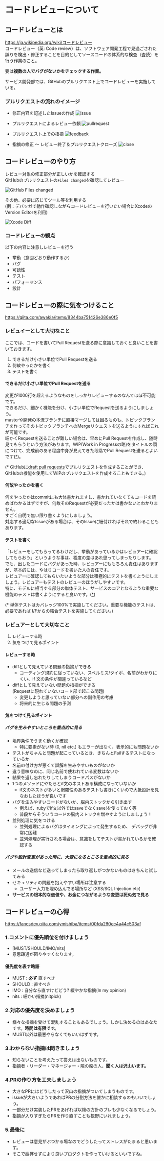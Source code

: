 # コードレビューについて

## コードレビューとは

https://ja.wikipedia.org/wiki/コードレビュー  
コードレビュー（英: Code review）は、ソフトウェア開発工程で見過ごされた誤りを検出・修正することを目的としてソースコードの体系的な検査（査読）を行う作業のこと。

要は**複数の人でバグがないかをチェックする作業。**

サービス開発部では、GitHubのプルリクエスト上でコードレビューを実施している。

### プルリクエストの流れのイメージ

- 修正内容を記述したIssueの作成
![issue](https://user-images.githubusercontent.com/9563320/53868448-6d258600-4039-11e9-97d3-4bfe29acc85b.png)

- プルリクエストによるレビュー依頼
![pullrequest](https://user-images.githubusercontent.com/9563320/53868531-9b0aca80-4039-11e9-90fe-bede8e5b528f.png)

- プルリクエスト上での指摘
![feedback](https://user-images.githubusercontent.com/9563320/53868568-aeb63100-4039-11e9-8cc1-37b0c0348b53.png)

- 指摘の修正 〜 レビュー終了＆プルリクエストクローズ
![close](https://user-images.githubusercontent.com/9563320/53868604-c2619780-4039-11e9-9dd0-9d19500f4f4e.png)

## コードレビューのやり方

<!-- diffでレビューするやり方 -->
レビュー対象の修正部分が正しいかを確認する  
GitHubのプルリクエストの`Files changed`を確認してレビュー

<!-- PRのサンプル画像 -->
![GitHub Files changed](https://user-images.githubusercontent.com/9563320/53868665-df966600-4039-11e9-8694-445d73f41bee.png)

その他、必要に応じてツール等を利用する  
(例：デバッガで動作確認しながらコードレビューを行いたい場合にXcodeのVersion Editorを利用)
<!-- Xcodeのサンプル -->
![Xcode Diff](https://user-images.githubusercontent.com/9563320/53868721-fdfc6180-4039-11e9-9255-c4a837645489.png)

### コードレビューの観点

以下の内容に注意しレビューを行う

- 挙動（意図どおり動作するか）
- バグ
- 可読性
- テスト
- パフォーマンス
- 設計

<!-- ### コードレビューを効率化するちょっとした工夫

https://fancsdev.qiita.com/yotsak83/items/7da33bbf23e1370bb672 -->
<!-- 他で書かれている内容なのと、コードレビューの心得 でまとまっているので省略 -->

## コードレビューの際に気をつけること

https://qiita.com/awakia/items/8344ba751426e386e0f5

### レビュイーとして大切なこと

ここでは、コードを書いてPull Requestを送る際に意識しておくと良いことを書いておきます。

1. できるだけ小さい単位でPull Requestを送る
1. 何故やったかを書く
1. テストを書く

#### できるだけ小さい単位でPull Requestを送る

変更が1000行を超えるようなものをしっかりレビューするのなんてほぼ不可能です。  
できるだけ、細かく機能を分け、小さい単位でRequestを送るようにしましょう。  
masterや開発の本流ブランチに直接マージしては困るものも、トピックブランチを作ってそのトピックブランチへのMergeリクエストを送るようにすればこれが可能です。  
細かくRequestを送ることが難しい場合は、早めにPull Requestを作成し、随時見てもらうという方法があります。WIP(Work in Progressの略)をタイトルの頭につけて、完成前のある程度中身が見えてきた段階でPull Requestを送るとよいです([*](#DraftPullRequests))。

<a name="DraftPullRequests"></a>(* GitHubに[draft pull requests](https://github.com/fan-ADN/nendSDK-Document-Private/pull/10)でプルリクエストを作成することができ、
GitHubの機能を使用してWIPのプルリクエストを作成することもできる。)

#### 何故やったかを書く

何をやったかはcommitにも大体書かれますし、書かれていなくてもコードを読めばわかるはずですが、何故そのRequestが必要だったかは書かないとわかりません。  
すごく自明で無い限り書くようにしましょう。  
対応する適切なIssueがある場合は、そのIssueに紐付ければそれで終わることもあります。

#### テストを書く

「レビューをしてもらってるわけだし、挙動があっているかはレビュアーに確認してもらおう」というような事は、程度の差はあれ思ってしまったりします。  
でも、出したコードにバグがあった時、レビュアーにももちろん責任はありますが、基本的には、やはりコードを書いた人の責任です。  
レビュアーに確認してもらいたいような部分は積極的にテストを書くようにしましょう。レビュアーもテストのレビューのほうがしやすいです。  
特に、モデルに相当する部分の単体テスト、サービスのコアとなるような重要な機能のテストは書くようにすると良いです。([*](#WriteTest))

<a name="WriteTest"></a>(* 単体テストはカバレッジ100%で実施してください。重要な機能のテストは、必要であれば I/Fからの結合テストを実施してください。)

### レビュアーとして大切なこと

1. レビューする時
1. 気をつけて見るポイント

#### レビューする時

- diffとして見えている問題の指摘ができる  
  - コーディング規約に従っていない、スペルミス/タイポ、名前がわかりにくい、if 文の条件が間違っているなど
- diffとして見えていない問題の指摘ができる  
  (Requestに現れていないコード部で起こる問題)
  - 変更しようと思っていない部分への副作用の考慮
  - 将来的に生じる問題の予測

#### 気をつけて見るポイント

##### バグを生みやすいところを重点的に見る

- 境界条件でうまく動くか確認
  - 特に要素がない時 (0, nil etc.) もエラーが出なく、表示的にも問題ないか
- テストがちゃんと問題が起こっているとき、きちんとFailするテストになっているか
- 名前の付け方が悪くて誤解を生みやすいものがないか
- 違う意味なのに、同じ名前で使われている変数はないか
- 結果を返し忘れたりしてしまうコードパスがないか
- 1つのメソッドにやたらとif文のネストある構成になっていないか
  - if文のネストが多いと網羅性のあるテストも書きにくいので大抵設計を見なおしたほうが良いです
- バグを生みやすいコードがないか、脳内ストックから引き出す
  - 例えば、rubyでif文以外ではsaveでなくsave!を使っておく等
  - 普段からそういうコードの脳内ストックを増やすようにしましょう！
- 並列処理に気をつける
  - 並列処理によるバグはタイミングによって発生するため、 デバッグが非常に困難
  - 並列処理が実行される場合は、意識をしてテストが書かれているかを確認する

##### バグや設計変更があった時に、大変になるところを重点的に見る

- メールの送信など送ってしまったら取り返しがつかないものはきちんと試してみる
- セキュリティの問題を抱えやすい場所は注意する
  - ユーザー入力を埋め込んでる場所など (XSS/SQL Injection etc)
- **サービスの根本的な価値や、お金につながるような変更は死ぬ気で見る**

## コードレビューの心得

https://fancsdev.qiita.com/ymishiba/items/00fda280ec4a44c503af

<!-- 各内容についてざっくり -->
### 1.コメントに優先順位を付けましょう

- [MUST/SHOULD/IMO/nits]
- 意思疎通が図りやすくなります。

#### 優先度を表す略語

- MUST : **必ず** 直すべき  
- SHOULD : 直すべき  
- IMO : 自分なら直すけどどう? 緩やかな指摘(In my opinion)  
- nits : 細かい指摘(nitpick)  

### 2.対応の優先度を決めましょう

- 様々な指摘を受けて混乱することもあるでしょう。しかし決めるのはあなたです。**時間は有限です。**  
- MUST以外は最悪やらなくてもいいはずです。

### 3.わからない指摘は聞きましょう

- 知らないことを考えたって答えは出ないものです。
- 指摘者・リーダー・マネージャー・隣の席の人、**聞く人は沢山います。**

### 4.PRの作り方を工夫しましょう

- 大きなPRにはどうしたって沢山の指摘がついてしまうものです。
- issueが大きいようであればPRの分割方法を誰かに相談するのもいいでしょう。
- 一部分だけ実装したPRをあげれば以降の方針のブレも少なくなるでしょう。
- 指摘が入りすぎたらPRを作り直すことも視野にいれましょう。

### 5.最後に

- レビューは意見がぶつかる場なのでどうしたってストレスがたまると思います。
- そこで疲弊せずにより良いプロダクトを作っていけるといいですね。
